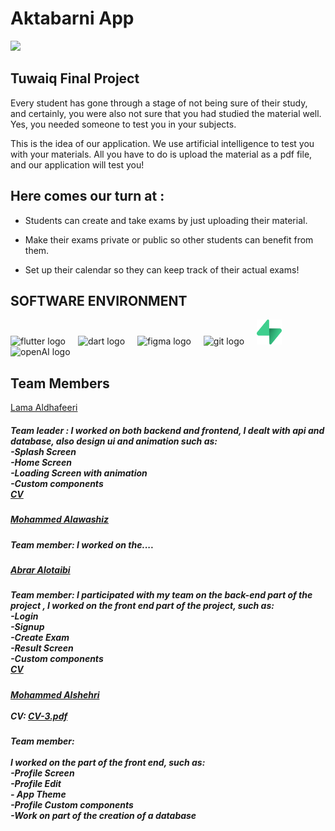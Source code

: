 # Aktabarni App

<div align="left">
  <img height="100" src="https://github.com/TuwaiqFinalProject/Aktabarni/assets/84765301/e068a56e-b1b3-4800-b9d9-b9b67b0906cb"  />
</div>


## Tuwaiq Final Project
Every student has gone through a stage of not being sure of their study, and certainly, you were also not sure that you had studied the material well. Yes, you needed someone to test you in your subjects.

This is the idea of our application. We use artificial intelligence to test you with your materials. All you have to do is upload the material as a pdf file, and our application will test you!

## Here comes our turn at :

- Students can create and take exams by just uploading their material.

- Make their exams private or public so other students can benefit from them.

- Set up their calendar so they can keep track of their actual exams!

## SOFTWARE ENVIRONMENT
<div align="left">
  <img src="https://cdn.jsdelivr.net/gh/devicons/devicon/icons/flutter/flutter-original.svg" height="40" alt="flutter logo"  />
  <img width="12" />
  <img src="https://cdn.jsdelivr.net/gh/devicons/devicon/icons/dart/dart-original.svg" height="40" alt="dart logo"  />
  <img width="12" />
  <img src="https://cdn.jsdelivr.net/gh/devicons/devicon/icons/figma/figma-original.svg" height="40" alt="figma logo"  />
  <img width="12" />
  <img src="https://cdn.jsdelivr.net/gh/devicons/devicon/icons/git/git-original.svg" height="40" alt="git logo"  />
  <img width="12" />
  <img src="https://raw.githubusercontent.com/github/explore/f4ec5347a36e06540a69376753a7c37a8cb5a136/topics/supabase/supabase.png" height="40" alt="supabase logo"  />
   <img src="https://github.com/TuwaiqFinalProject/Aktabarni/assets/84765301/aa3c030b-306d-45d0-ab02-4ea2fee52cc0" height="40" alt="openAI logo"  />
  

</div>


##  Team Members

  <a href="https://github.com/Lama-Aldhafeeri">Lama Aldhafeeri</a>
  <h5>Team leader :
I worked on both backend and frontend, I dealt with api and database, also design ui and animation such as:<br>
  -Splash Screen<br> 
  -Home Screen <br> 
  -Loading Screen with animation <br>
  -Custom components <br>
    <a href="https://drive.google.com/file/d/1IG8-vuQ8_WBRarMm0YMP2vvt9i8gqpKY/view?usp=sharing"> CV </a><br>
    <h5/> 

  

  <a href="https://github.com/Alawashez2">Mohammed Alawashiz</a>
    <h5>Team member:
I worked on the....<h5/>

  <a href="https://github.com/AbrarSaud">Abrar Alotaibi</a>
    <h5>Team member:
 I participated with my team on the back-end part of the project , I worked on the front end part of the project, such as:<br>
-Login <br>
-Signup<br>
-Create Exam <br>
-Result Screen<br> 
-Custom components  <br>
<a href="https://github.com/TuwaiqFinalProject/Aktabarni/files/12600061/Abrar.Alotaibi.s.Resume.3.pdf"> CV </a> <br>


<h5/>  
 
  <a href="https://github.com/Malshehrim">Mohammed Alshehri</a> <br>
   <br> CV: [CV-3.pdf](https://github.com/TuwaiqFinalProject/Aktabarni/files/12599517/CV-3.pdf)
 <h5>Team member: <br> <br>
I worked on the part of the front end, such as:<br>
-Profile Screen <br>
-Profile Edit <br>
- App Theme  <br>
-Profile Custom components <br>
-Work on part of the creation of a database <br>


